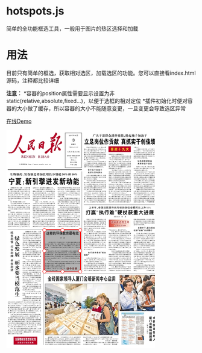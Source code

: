 # hotspots.js
简单的全功能框选工具，一般用于图片的热区选择和加载
# 用法
目前只有简单的框选，获取相对选区，加载选区的功能。您可以直接看index.html源码，注释都比较详细

**注意：**
*容器的position属性需要显示设置为非static(relative,absolute,fixed...)，以便于选框的相对定位
*插件初始化时便对容器的大小做了缓存，所以容器的大小不能随意变更，一旦变更会导致选区异常

[在线Demo](https://htmlpreview.github.io/?https://github.com/aweiu/hotspots/blob/master/index.html)

![image](https://github.com/aweiu/hotspots/raw/master/demo.png)

